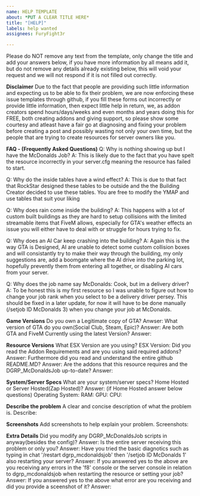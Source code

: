 ```yaml
---
name: HELP TEMPLATE
about: *PUT A CLEAR TITLE HERE*
title: "[HELP]"
labels: help wanted
assignees: FuryFight3r

---
```


Please do NOT remove any text from the template, only change the title and add your answers below, if you have more information by all means add it, but do not remove any details already existing below, this will void your request and we will not respond if it is not filled out correctly.

**Disclaimer**
Due to the fact that people are providing such little information and expecting us to be able to fix their problem, we are now enforcing these issue templates through github, if you fill these forms out incorrectly or provide little information, then expect little help in return, we, as addon creators spend hours/days/weeks and even months and years doing this for FREE, both creating addons and giving support, so please show some courtesy and atleast have a fair go at diagnosing and fixing your problem before creating a post and possibly wasting not only your own time, but the people that are trying to create resources for server owners like you. 

**FAQ - (Frequently Asked Questions)**
Q: Why is nothing showing up but I have the McDonalds Job?
A: This is likely due to the fact that you have spelt the resource incorrectly in your server.cfg meaning the resource has failed to start.

Q: Why do the inside tables have a wind effect?
A: This is due to that fact that RockStar designed these tables to be outside and the the Building Creator decided to use these tables. You are free to modify the YMAP and use tables that suit your liking

Q: Why does rain come inside the building?
A: This happens with a lot of custom built buildings as they are hard to setup collisions with the limited streamable items that FiveM allows, especially for GTA's weather effects an issue you will either have to deal with or struggle for hours trying to fix.

Q: Why does an AI Car keep crashing into the building?
A: Again this is the way GTA is Designed, AI are unable to detect some custom collision boxes and will consistantly try to make their way through the building, my only suggestions are, add a boomgate where the AI drive into the parking lot, hopefully prevently them from entering all together, or disabling AI cars from your server.

Q: Why does the job name say McDonalds: Cook, but im a delivery driver?
A: To be honest this is my first resource so I was unable to figure out how to change your job rank when you select to be a delivery driver persey. This should be fixed in a later update, for now it will have to be done manually (/setjob ID McDonalds 3) when you change your job at McDonalds.

**Game Versions**
Do you own a Legitimate copy of GTA?
Anwser:
What version of GTA do you own(Social Club, Steam, Epic)?
Answer:
Are both GTA and FiveM Currently using the latest Version?
Answer:

**Resource Versions**
What ESX Version are you using?
ESX Version: 
Did you read the Addon Requirements and are you using said required addons?
Answer:
Furthermore did you read and understand the entire github README.MD?
Answer:
Are the addons that this resource requires and the DGRP_McDonaldsJob up-to-date?
Answer:

**System/Server Specs**
What are your system/server specs?
Home Hosted or Server Hosted(Zap Hosted)?
Answer:
(if Home Hosted answer below questions)
Operating System:
RAM:
GPU:
CPU:

**Describe the problem**
A clear and concise description of what the problem is.
Describe:

**Screenshots**
Add screenshots to help explain your problem.
Screenshots:

**Extra Details**
Did you modify any DGRP_McDonaldsJob scripts in anyway(besides the config)?
Answer:
Is the entire server receiving this problem or only you?
Answer:
Have you tried the basic diagnotics such as typing in chat '/restart dgrp_mcdonaldsjob' then '/setjob ID McDonalds 1' also restarting your server?
Answer:
If you answered yes to the above are you receiving any errors in the 'f8' console or the server console in relation to dgrp_mcdonaldsjob when restarting the resource or setting your job?
Answer:
If you answered yes to the above what error are you receiving and did you provide a sceenshot of it?
Answer:

